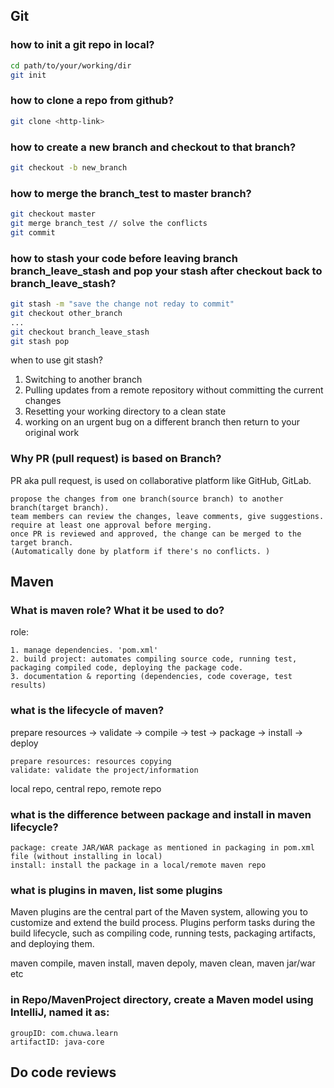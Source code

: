 ## Git
### how to init a git repo in local?
```bash
cd path/to/your/working/dir
git init
```
### how to clone a repo from github?
```bash
git clone <http-link>
```
### how to create a new branch and checkout to that branch?
```bash
git checkout -b new_branch
```
### how to merge the branch_test to master branch?
```bash
git checkout master 
git merge branch_test // solve the conflicts 
git commit
```
### how to stash your code before leaving branch branch_leave_stash and pop your stash after checkout back to branch_leave_stash?
```bash
git stash -m "save the change not reday to commit"
git checkout other_branch
...
git checkout branch_leave_stash
git stash pop
```
when to use git stash?
1. Switching to another branch
2. Pulling updates from a remote repository without committing the current changes
3. Resetting your working directory to a clean state
4. working on an urgent bug on a different branch then return to your original work

### Why PR (pull request) is based on Branch?
PR aka pull request, is used on collaborative platform like GitHub, GitLab. 
```text
propose the changes from one branch(source branch) to another branch(target branch).
team members can review the changes, leave comments, give suggestions.
require at least one approval before merging.
once PR is reviewed and approved, the change can be merged to the target branch. 
(Automatically done by platform if there's no conflicts. )
```

## Maven
### What is maven role? What it be used to do?
role:
```text
1. manage dependencies. 'pom.xml'
2. build project: automates compiling source code, running test, packaging compiled code, deploying the package code.
3. documentation & reporting (dependencies, code coverage, test results)
```

### what is the lifecycle of maven?
prepare resources -> validate -> compile -> test -> package -> install -> deploy
```text
prepare resources: resources copying
validate: validate the project/information
```

local repo, central repo, remote repo

### what is the difference between package and install in maven lifecycle?
```text
package: create JAR/WAR package as mentioned in packaging in pom.xml file (without installing in local)
install: install the package in a local/remote maven repo
```
### what is plugins in maven, list some plugins
Maven plugins are the central part of the Maven system, allowing you to customize and extend the build process. Plugins perform tasks during the build lifecycle, such as compiling code, running tests, packaging artifacts, and deploying them. 

maven compile, maven install, maven depoly, maven clean, maven jar/war etc

### in Repo/MavenProject directory, create a Maven model using IntelliJ, named it as:
```text
groupID: com.chuwa.learn
artifactID: java-core
```
## Do code reviews

